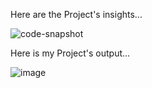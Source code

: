 Here are the Project's insights...

![code-snapshot](https://github.com/user-attachments/assets/e52eb059-669e-45cf-a485-a5036fde1b93)


Here is my Project's output...

![image](https://github.com/user-attachments/assets/d0a70533-fa2f-4f0e-9326-a60794982b1f)
